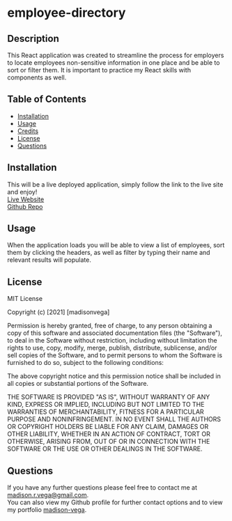 # employee-directory

## Description
This React application was created to streamline the process for employers to locate employees non-sensitive information in one place and be able to sort or filter them.  It is important to practice my React skills with components as well.


## Table of Contents

- [Installation](#installation)
- [Usage](#usage)
- [Credits](#credits)
- [License](#license)
- [Questions](#questions)

## Installation
This will be a live deployed application, simply follow the link to the live site and enjoy!<br>
[Live Website]()<br>
[Github Repo](https://github.com/madison-vega/employee-directory)


## Usage
When the application loads you will be able to view a list of employees, sort them by clicking the headers, as well as filter by typing their name and relevant results will populate.


## License

MIT License

Copyright (c) [2021] [madisonvega]

Permission is hereby granted, free of charge, to any person obtaining a copy
of this software and associated documentation files (the "Software"), to deal
in the Software without restriction, including without limitation the rights
to use, copy, modify, merge, publish, distribute, sublicense, and/or sell
copies of the Software, and to permit persons to whom the Software is
furnished to do so, subject to the following conditions:

The above copyright notice and this permission notice shall be included in all
copies or substantial portions of the Software.

THE SOFTWARE IS PROVIDED "AS IS", WITHOUT WARRANTY OF ANY KIND, EXPRESS OR
IMPLIED, INCLUDING BUT NOT LIMITED TO THE WARRANTIES OF MERCHANTABILITY,
FITNESS FOR A PARTICULAR PURPOSE AND NONINFRINGEMENT. IN NO EVENT SHALL THE
AUTHORS OR COPYRIGHT HOLDERS BE LIABLE FOR ANY CLAIM, DAMAGES OR OTHER
LIABILITY, WHETHER IN AN ACTION OF CONTRACT, TORT OR OTHERWISE, ARISING FROM,
OUT OF OR IN CONNECTION WITH THE SOFTWARE OR THE USE OR OTHER DEALINGS IN THE
SOFTWARE.

## Questions

If you have any further questions please feel free to contact me at madison.r.vega@gmail.com.  
You can also view my Github profile for further contact options and to view my portfolio
[madison-vega](https://github.com/madison-vega).